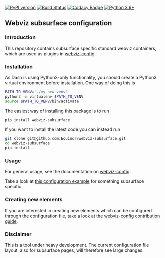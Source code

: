 [![PyPI version](https://badge.fury.io/py/webviz-subsurface.svg)](https://badge.fury.io/py/webviz-subsurface)
[![Build Status](https://travis-ci.org/equinor/webviz-subsurface.svg?branch=master)](https://travis-ci.org/equinor/webviz-subsurface)
[![Codacy Badge](https://api.codacy.com/project/badge/Grade/9fd7a8b451754841a1eb6600c08be967)](https://www.codacy.com/app/anders-kiaer/webviz-subsurface?utm_source=github.com&amp;utm_medium=referral&amp;utm_content=equinor/webviz-subsurface&amp;utm_campaign=Badge_Grade)
[![Python 3.6+](https://img.shields.io/badge/python-3.6+-blue.svg)](https://www.python.org/)

## Webviz subsurface configuration 

### Introduction

This repository contains subsurface specific standard webviz containers, which are used as
plugins in [webviz-config](https://github.com/equinor/webviz-config).

### Installation

As Dash is using Python3-only functionality, you should create a Python3
virtual environment before installation. One way of doing this is
```bash
PATH_TO_VENV='./my_new_venv'
python3 -m virtualenv $PATH_TO_VENV
source $PATH_TO_VENV/bin/activate
```

The easiest way of installing this package is to run
```bash
pip install webviz-subsurface
```

If you want to install the latest code you can instead run
```bash
git clone git@github.com:Equinor/webviz-subsurface.git
cd webviz-subsurface
pip install .
```

### Usage

For general usage, see the documentation on
[webviz-config](https://github.com/equinor/webviz-config).

Take a look at [this configuration example](./examples/basic_example.yaml)
for something subsurface specific.

### Creating new elements

If you are interested in creating new elements which can be configured through
the configuration file, take a look at the
[webviz-config contribution guide](https://github.com/equinor/webviz-config).

### Disclaimer

This is a tool under heavy development. The current configuration file layout,
also for subsurface pages, will therefore see large changes.
